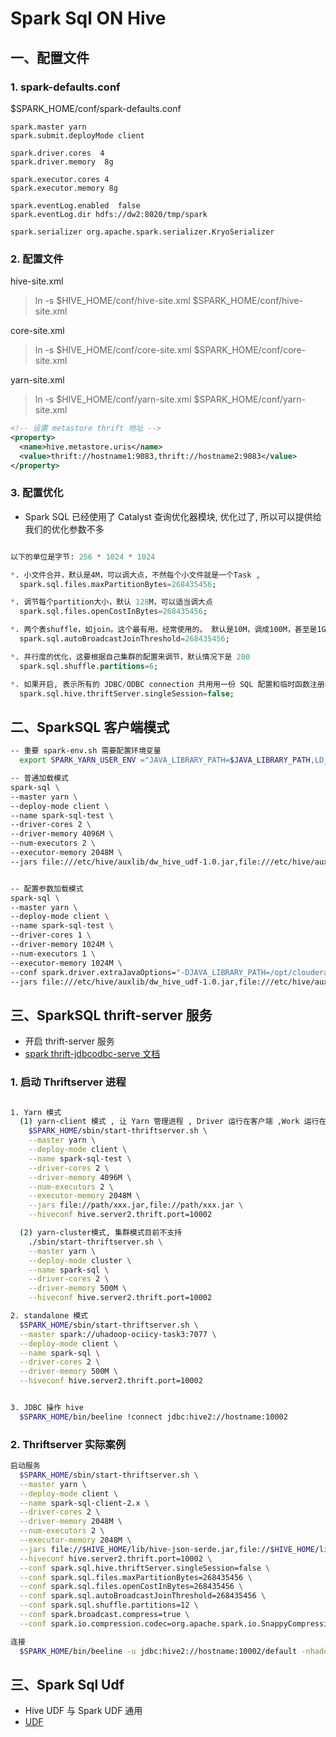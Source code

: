 # Spark Sql ON Hive

## 一、配置文件

### 1. spark-defaults.conf

$SPARK_HOME/conf/spark-defaults.conf

```
spark.master yarn
spark.submit.deployMode client

spark.driver.cores  4
spark.driver.memory  8g

spark.executor.cores 4
spark.executor.memory 8g

spark.eventLog.enabled  false
spark.eventLog.dir hdfs://dw2:8020/tmp/spark

spark.serializer org.apache.spark.serializer.KryoSerializer
```


### 2. 配置文件

hive-site.xml
>ln -s $HIVE_HOME/conf/hive-site.xml $SPARK_HOME/conf/hive-site.xml


core-site.xml
>ln -s $HIVE_HOME/conf/core-site.xml $SPARK_HOME/conf/core-site.xml


yarn-site.xml
>ln -s $HIVE_HOME/conf/yarn-site.xml $SPARK_HOME/conf/yarn-site.xml


``` xml
<!-- 设置 metastore thrift 地址 -->
<property>
  <name>hive.metastore.uris</name>
  <value>thrift://hostname1:9083,thrift://hostname2:9083</value>
</property>
```


### 3. 配置优化

- Spark SQL 已经使用了 Catalyst 查询优化器模块, 优化过了, 所以可以提供给我们的优化参数不多

``` sql

以下的单位是字节: 256 * 1024 * 1024

*. 小文件合并，默认是4M，可以调大点，不然每个小文件就是一个Task ,
  spark.sql.files.maxPartitionBytes=268435456;

*. 调节每个partition大小，默认 128M，可以适当调大点
  spark.sql.files.openCostInBytes=268435456;

*. 两个表shuffle，如join。这个最有用，经常使用的。 默认是10M，调成100M，甚至是1G。
  spark.sql.autoBroadcastJoinThreshold=268435456;

*. 并行度的优化，这要根据自己集群的配置来调节，默认情况下是 200
  spark.sql.shuffle.partitions=6;

*. 如果开启, 表示所有的 JDBC/ODBC connection 共用用一份 SQL 配置和临时函数注册表
  spark.sql.hive.thriftServer.singleSession=false;

```


## 二、SparkSQL 客户端模式

``` sh
-- 重要 spark-env.sh 需要配置环境变量
  export SPARK_YARN_USER_ENV ="JAVA_LIBRARY_PATH=$JAVA_LIBRARY_PATH,LD_LIBRARY_PATH=$LD_LIBRARY_PATH"

-- 普通加载模式
spark-sql \
--master yarn \
--deploy-mode client \
--name spark-sql-test \
--driver-cores 2 \
--driver-memory 4096M \
--num-executors 2 \
--executor-memory 2048M \
--jars file:///etc/hive/auxlib/dw_hive_udf-1.0.jar,file:///etc/hive/auxlib/json-serde-1.3.7-jar-with-dependencies.jar


-- 配置参数加载模式
spark-sql \
--master yarn \
--deploy-mode client \
--name spark-sql-test \
--driver-cores 1 \
--driver-memory 1024M \
--num-executors 1 \
--executor-memory 1024M \
--conf spark.driver.extraJavaOptions="-DJAVA_LIBRARY_PATH=/opt/cloudera/parcels/CDH/lib/hadoop/lib/native:$LD_LIBRARY_PATH" \
--jars file:///etc/hive/auxlib/dw_hive_udf-1.0.jar,file:///etc/hive/auxlib/json-serde-1.3.7-jar-with-dependencies.jar

```


## 三、SparkSQL thrift-server 服务

- 开启 thrift-server 服务
- [spark thrift-jdbcodbc-serve 文档](http://spark.apache.org/docs/latest/sql-programming-guide.html#running-the-thrift-jdbcodbc-server)

### 1. 启动 Thriftserver 进程

``` sh

1. Yarn 模式
  (1) yarn-client 模式 , 让 Yarn 管理进程 , Driver 运行在客户端 ,Work 运行在 NodeManager 上
    $SPARK_HOME/sbin/start-thriftserver.sh \
    --master yarn \
    --deploy-mode client \
    --name spark-sql-test \
    --driver-cores 2 \
    --driver-memory 4096M \
    --num-executors 2 \
    --executor-memory 2048M \
    --jars file://path/xxx.jar,file://path/xxx.jar \
    --hiveconf hive.server2.thrift.port=10002

  (2) yarn-cluster模式, 集群模式目前不支持
    ./sbin/start-thriftserver.sh \
    --master yarn \
    --deploy-mode cluster \
    --name spark-sql \
    --driver-cores 2 \
    --driver-memory 500M \
    --hiveconf hive.server2.thrift.port=10002

2. standalone 模式
  $SPARK_HOME/sbin/start-thriftserver.sh \
  --master spark://uhadoop-ociicy-task3:7077 \
  --deploy-mode client \
  --name spark-sql \
  --driver-cores 2 \
  --driver-memory 500M \
  --hiveconf hive.server2.thrift.port=10002


3. JDBC 操作 hive
  $SPARK_HOME/bin/beeline !connect jdbc:hive2://hostname:10002

```


### 2. Thriftserver 实际案例

``` sh
启动服务
  $SPARK_HOME/sbin/start-thriftserver.sh \
  --master yarn \
  --deploy-mode client \
  --name spark-sql-client-2.x \
  --driver-cores 2 \
  --driver-memory 2048M \
  --num-executors 2 \
  --executor-memory 2048M \
  --jars file://$HIVE_HOME/lib/hive-json-serde.jar,file://$HIVE_HOME/lib/hive-contrib.jar,file://$HIVE_HOME/lib/hive-serde.jar \
  --hiveconf hive.server2.thrift.port=10002 \
  --conf spark.sql.hive.thriftServer.singleSession=false \
  --conf spark.sql.files.maxPartitionBytes=268435456 \
  --conf spark.sql.files.openCostInBytes=268435456 \
  --conf spark.sql.autoBroadcastJoinThreshold=268435456 \
  --conf spark.sql.shuffle.partitions=12 \
  --conf spark.broadcast.compress=true \
  --conf spark.io.compression.codec=org.apache.spark.io.SnappyCompressionCodec

连接
  $SPARK_HOME/bin/beeline -u jdbc:hive2://hostname:10002/default -nhadoop -phadoop

```


## 三、Spark Sql Udf

- Hive UDF 与 Spark UDF 通用
- [UDF](technology/hadoop-docs/sub-project/hive/hive-udf.md)
